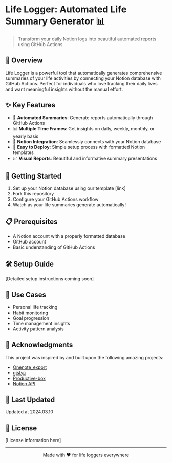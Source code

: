 # Life Logger: Automated Life Summary Generator 📊

> Transform your daily Notion logs into beautiful automated reports using GitHub Actions

## 🌟 Overview

Life Logger is a powerful tool that automatically generates comprehensive summaries of your life activities by connecting your Notion database with GitHub Actions. Perfect for individuals who love tracking their daily lives and want meaningful insights without the manual effort.

## ✨ Key Features

- 🤖 **Automated Summaries**: Generate reports automatically through GitHub Actions
- 📊 **Multiple Time Frames**: Get insights on daily, weekly, monthly, or yearly basis
- 🔄 **Notion Integration**: Seamlessly connects with your Notion database
- 📱 **Easy to Deploy**: Simple setup process with formatted Notion templates
- 📈 **Visual Reports**: Beautiful and informative summary presentations

## 🚀 Getting Started

1. Set up your Notion database using our template [link]
2. Fork this repository
3. Configure your GitHub Actions workflow
4. Watch as your life summaries generate automatically!

## 📋 Prerequisites

- A Notion account with a properly formatted database
- GitHub account
- Basic understanding of GitHub Actions

## 🛠️ Setup Guide

[Detailed setup instructions coming soon]

## 🎯 Use Cases

- Personal life tracking
- Habit monitoring
- Goal progression
- Time management insights
- Activity pattern analysis

## 🙏 Acknowledgments

This project was inspired by and built upon the following amazing projects:
- [Onenote_export](https://github.com/Danmou/onenote_export)
- [gistyc](https://github.com/ThomasAlbin/gistyc)
- [Productive-box](https://github.com/GwiHwan-Go/productive-box)
- [Notion API](https://developers.notion.com/)

## 📅 Last Updated

Updated at 2024.03.10

## 📝 License

[License information here]

---

<p align="center">Made with ❤️ for life loggers everywhere</p>
